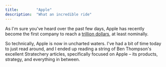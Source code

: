 ```yaml
---
title:        "Apple"
description:  "What an incredible ride"
---
```


<p class="lead">As I'm sure you've heard over the past few days, Apple has recently become the first company to reach a <a href="https://money.cnn.com/2018/08/02/investing/apple-one-trillion-market-value/index.html">trillion dollars</a>, at least nominally.<p>

So technically, Apple is now in uncharted waters. I've had a bit of time today to just read around, and I ended up reading a string of Ben Thompson's excellent Stratechery articles, specifically focused on Apple – its products, strategy, and everything in between. 
